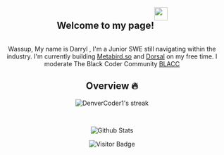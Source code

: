 <div align="center">

<div style="display:flex; justify-content:center"><h2>Welcome to my page!</h2> <span style="display:inline-block;width:30px;height:30px;"><img src="https://raw.githubusercontent.com/aemmadi/aemmadi/master/wave.gif" style="width:inherit;"/></span></div>

Wassup, My name is Darryl , I'm a Junior SWE still navigating within the industry. I'm currently building [Metabird.so](https://metabird.so/) and [Dorsal](https://dorsal.vercel.app/) on my free time. I moderate The Black Coder Community [BLACC](https://www.blacc.xyz) <h2>Overview 🔥</h2>
<img title="🔥 Get streak stats for your profile at git.io/streak-stats" alt="DenverCoder1's streak" src="https://github-readme-streak-stats.herokuapp.com/?user=DarrylBrooks97&theme=monokai-metallian&hide_border=true"/>

<br>

![Github Stats](https://github-readme-stats.vercel.app/api?username=DarrylBrooks97&show_icons=true)

![Visitor Badge](https://visitor-badge.laobi.icu/badge?page_id=DarrylBrooks97)

</div>
